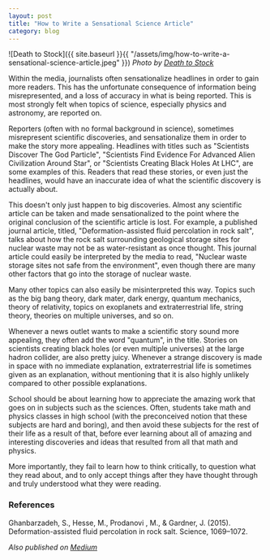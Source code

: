 ```yaml
---
layout: post
title: "How to Write a Sensational Science Article"
category: blog
---
```


![Death to Stock]({{ site.baseurl }}{{ "/assets/img/how-to-write-a-sensational-science-article.jpeg" }})
*Photo by [Death to Stock](https://deathtothestockphoto.com/)*

Within the media, journalists often sensationalize headlines in order to gain more readers. This has the unfortunate consequence of information being misrepresented, and a loss of accuracy in what is being reported. This is most strongly felt when topics of science, especially physics and astronomy, are reported on.

Reporters (often with no formal background in science), sometimes misrepresent scientific discoveries, and sensationalize them in order to make the story more appealing. Headlines with titles such as "Scientists Discover The God Particle", "Scientists Find Evidence For Advanced Alien Civilization Around Star", or "Scientists Creating Black Holes At LHC", are some examples of this. Readers that read these stories, or even just the headlines, would have an inaccurate idea of what the scientific discovery is actually about.

This doesn't only just happen to big discoveries. Almost any scientific article can be taken and made sensationalized to the point where the original conclusion of the scientific article is lost. For example, a published journal article, titled, "Deformation-assisted fluid percolation in rock salt", talks about how the rock salt surrounding geological storage sites for nuclear waste may not be as water-resistant as once thought. This journal article could easily be interpreted by the media to read, "Nuclear waste storage sites not safe from the environment", even though there are many other factors that go into the storage of nuclear waste.

Many other topics can also easily be misinterpreted this way. Topics such as the big bang theory, dark mater, dark energy, quantum mechanics, theory of relativity, topics on exoplanets and extraterrestrial life, string theory, theories on multiple universes, and so on.

Whenever a news outlet wants to make a scientific story sound more appealing, they often add the word "quantum", in the title. Stories on scientists creating black holes (or even multiple universes) at the large hadron collider, are also pretty juicy. Whenever a strange discovery is made in space with no immediate explanation, extraterrestrial life is sometimes given as an explanation, without mentioning that it is also highly unlikely compared to other possible explanations.

School should be about learning how to appreciate the amazing work that goes on in subjects such as the sciences. Often, students take math and physics classes in high school (with the preconceived notion that these subjects are hard and boring), and then avoid these subjects for the rest of their life as a result of that, before ever learning about all of amazing and interesting discoveries and ideas that resulted from all that math and physics.

More importantly, they fail to learn how to think critically, to question what they read about, and to only accept things after they have thought through and truly understood what they were reading.

### References

Ghanbarzadeh, S., Hesse, M., Prodanovi , M., & Gardner, J. (2015). Deformation-assisted fluid percolation in rock salt. Science, 1069–1072.

*Also published on [Medium](https://medium.com/@LeNPaul/how-to-write-a-sensational-science-article-8ac624164aaa)*
